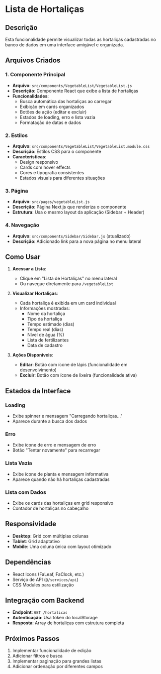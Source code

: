 # Lista de Hortaliças

## Descrição
Esta funcionalidade permite visualizar todas as hortaliças cadastradas no banco de dados em uma interface amigável e organizada.

## Arquivos Criados

### 1. Componente Principal
- **Arquivo**: `src/components/VegetableList/VegetableList.js`
- **Descrição**: Componente React que exibe a lista de hortaliças
- **Funcionalidades**:
  - Busca automática das hortaliças ao carregar
  - Exibição em cards organizados
  - Botões de ação (editar e excluir)
  - Estados de loading, erro e lista vazia
  - Formatação de datas e dados

### 2. Estilos
- **Arquivo**: `src/components/VegetableList/VegetableList.module.css`
- **Descrição**: Estilos CSS para o componente
- **Características**:
  - Design responsivo
  - Cards com hover effects
  - Cores e tipografia consistentes
  - Estados visuais para diferentes situações

### 3. Página
- **Arquivo**: `src/pages/vegetableList.js`
- **Descrição**: Página Next.js que renderiza o componente
- **Estrutura**: Usa o mesmo layout da aplicação (Sidebar + Header)

### 4. Navegação
- **Arquivo**: `src/components/Sidebar/Sidebar.js` (atualizado)
- **Descrição**: Adicionado link para a nova página no menu lateral

## Como Usar

1. **Acessar a Lista**:
   - Clique em "Lista de Hortaliças" no menu lateral
   - Ou navegue diretamente para `/vegetableList`

2. **Visualizar Hortaliças**:
   - Cada hortaliça é exibida em um card individual
   - Informações mostradas:
     - Nome da hortaliça
     - Tipo da hortaliça
     - Tempo estimado (dias)
     - Tempo real (dias)
     - Nível de água (%)
     - Lista de fertilizantes
     - Data de cadastro

3. **Ações Disponíveis**:
   - **Editar**: Botão com ícone de lápis (funcionalidade em desenvolvimento)
   - **Excluir**: Botão com ícone de lixeira (funcionalidade ativa)

## Estados da Interface

### Loading
- Exibe spinner e mensagem "Carregando hortaliças..."
- Aparece durante a busca dos dados

### Erro
- Exibe ícone de erro e mensagem de erro
- Botão "Tentar novamente" para recarregar

### Lista Vazia
- Exibe ícone de planta e mensagem informativa
- Aparece quando não há hortaliças cadastradas

### Lista com Dados
- Exibe os cards das hortaliças em grid responsivo
- Contador de hortaliças no cabeçalho

## Responsividade

- **Desktop**: Grid com múltiplas colunas
- **Tablet**: Grid adaptativo
- **Mobile**: Uma coluna única com layout otimizado

## Dependências

- React Icons (FaLeaf, FaClock, etc.)
- Serviço de API (`@/services/api`)
- CSS Modules para estilização

## Integração com Backend

- **Endpoint**: `GET /hortalicas`
- **Autenticação**: Usa token do localStorage
- **Resposta**: Array de hortaliças com estrutura completa

## Próximos Passos

1. Implementar funcionalidade de edição
2. Adicionar filtros e busca
3. Implementar paginação para grandes listas
4. Adicionar ordenação por diferentes campos
